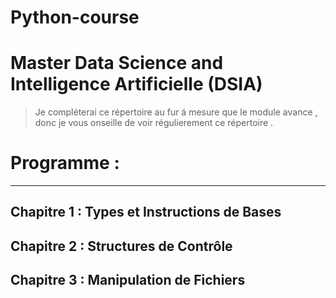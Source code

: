 # Python-course 
# Master Data Science  and  Intelligence Artificielle (DSIA)

> Je compléterai ce répertoire au fur á mesure  que le module avance , donc je vous onseille de voir régulierement ce répertoire . 


# Programme :
--------------------------------------------

## Chapitre 1 : Types et Instructions de Bases 
## Chapitre 2 : Structures de Contrôle  
## Chapitre 3 : Manipulation de Fichiers  

